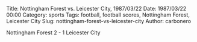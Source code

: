 Title: Nottingham Forest vs. Leicester City, 1987/03/22
Date: 1987/03/22 00:00
Category: sports
Tags: football, football scores, Nottingham Forest, Leicester City
Slug: nottingham-forest-vs-leicester-city
Author: carbonero


Nottingham Forest 2 - 1 Leicester City
